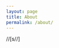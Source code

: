 ```yaml
---
layout: page
title: About
permalink: /about/
---
```

<p align="center"><a href="{{ site.baseurl }}/"> 
  <i class="icon-home"></i>
</a></p>

[<i class="fa fa-instagram"></i>](http://instagram.com/ejklike/)
[<i class="fa fa-envelope-square"></i>](mailto:eunjikim@dm.snu.ac.kr)
[<i class="fa fa-linkedin-square"></i>](https://kr.linkedin.com/pub/eunji-kim/61/ba4/132)

//[s//]
